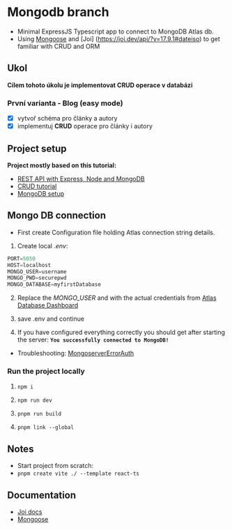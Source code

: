 # Mongodb branch

- Minimal ExpressJS Typescript app to connect to MongoDB Atlas db.
- Using [Mongoose](https://mongoosejs.com/) and [Joi] (https://joi.dev/api/?v=17.9.1#dateiso) to get familiar with CRUD and ORM

## Ukol

__Cílem tohoto úkolu je implementovat CRUD operace v databázi__

### První varianta - Blog (easy mode)

- [x] vytvoř schéma pro články a autory
- [x] implementuj **CRUD** operace pro články i autory

## Project setup

__Project mostly based on this tutorial:__

- [REST API with Express, Node and MongoDB](https://www.mongodb.com/languages/express-mongodb-rest-api-tutorial) 
- [CRUD tutorial](https://www.mongodb.com/developer/languages/javascript/node-crud-tutorial/)
- [MongoDB setup](https://medium.com/@rachealkuranchie/how-to-build-a-crud-api-with-express-js-and-typescript-21c7c66e5296)


## Mongo DB connection

- First create Configuration file holding Atlas connection string details.
1. Create local *.env*:

```javascript
PORT=5050
HOST=localhost
MONGO_USER=username
MONGO_PWD=securepwd
MONGO_DATABASE=myfirstDatabase
```

2.  Replace the *MONGO_USER* and *<password>* with the actual credentials from [Atlas Database Dashboard](https://cloud.mongodb.com/v2)

3. save .env and continue
4. If you have configured everything correctly you should get after starting the server:
__``You successfully connected to MongoDB!``__

- Troubleshooting:
[MongoserverErrorAuth](https://dev.to/shafia/how-to-fix-the-error-mongoservererror-bad-auth-authentication-failed-5b58)

### Run the project locally

1. ``npm i``

2. ``npm run dev``

3. ``pnpm run build``

4. ``pnpm link --global``

## Notes

- Start project from scratch: 
- ```pnpm create vite ./ --template react-ts```

## Documentation
- [Joi docs](https://joi.dev/api/?v=17.9.1#dateiso)
- [Mongoose](https://mongoosejs.com/)